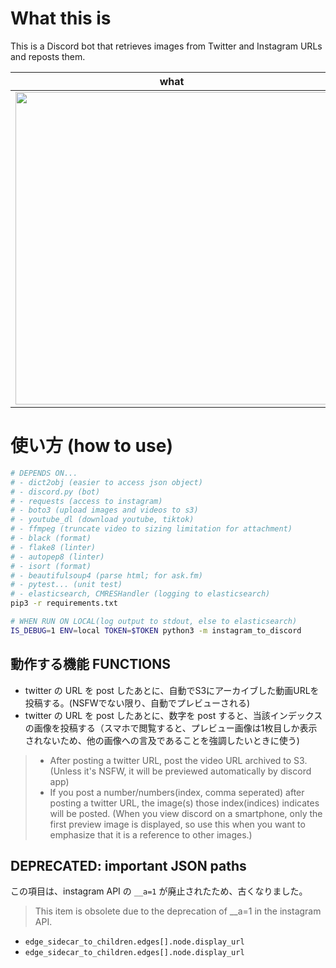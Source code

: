 # What this is

This is a Discord bot that retrieves images from Twitter and Instagram URLs and reposts them.

| what | architecture |
| --- | --- |
|  <img src="https://github.com/user-attachments/assets/cd33ee0f-1351-4f8d-9b95-61fc7c0dfa8e" width=500> |  <img src="https://github.com/user-attachments/assets/5268c2ec-9631-4af1-a262-b907a0b66587" width=500> |


# 使い方 (how to use)

```bash
# DEPENDS ON...
# - dict2obj (easier to access json object)
# - discord.py (bot)
# - requests (access to instagram)
# - boto3 (upload images and videos to s3)
# - youtube_dl (download youtube, tiktok)
# - ffmpeg (truncate video to sizing limitation for attachment)
# - black (format)
# - flake8 (linter)
# - autopep8 (linter)
# - isort (format)
# - beautifulsoup4 (parse html; for ask.fm)
# - pytest... (unit test)
# - elasticsearch, CMRESHandler (logging to elasticsearch)
pip3 -r requirements.txt

# WHEN RUN ON LOCAL(log output to stdout, else to elasticsearch)
IS_DEBUG=1 ENV=local TOKEN=$TOKEN python3 -m instagram_to_discord
```

## 動作する機能 FUNCTIONS
- twitter の URL を post したあとに、自動でS3にアーカイブした動画URLを投稿する。(NSFWでない限り、自動でプレビューされる)
- twitter の URL を post したあとに、数字を post すると、当該インデックスの画像を投稿する（スマホで閲覧すると、プレビュー画像は1枚目しか表示されないため、他の画像への言及であることを強調したいときに使う)

>- After posting a twitter URL, post the video URL archived to S3. (Unless it's NSFW, it will be previewed automatically by discord app)
>- If you post a number/numbers(index, comma seperated) after posting a twitter URL, the image(s) those index(indices) indicates will be posted. (When you view discord on a smartphone, only the first preview image is displayed, so use this when you want to emphasize that it is a reference to other images.)


## DEPRECATED: important JSON paths
この項目は、instagram API の `__a=1` が廃止されたため、古くなりました。

> This item is obsolete due to the deprecation of __a=1 in the instagram API.

- `edge_sidecar_to_children.edges[].node.display_url`
- `edge_sidecar_to_children.edges[].node.display_url`

